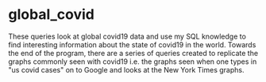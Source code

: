 # global_covid

These queries look at global covid19 data and use my SQL knowledge to find interesting information about the state of covid19 in the world.
Towards the end of the program, there are a series of queries created to replicate the graphs commonly seen with covid19 i.e. the graphs seen when one types in "us covid cases" on to Google and looks at the New York Times graphs.
